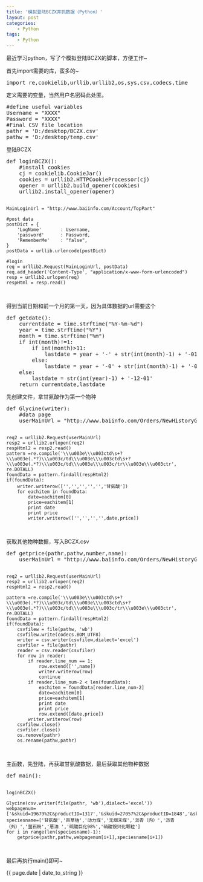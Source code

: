 ```yaml
---
title: '模拟登陆BCZX并抓数据（Python）'
layout: post
categories:
    - Python
tags:
    - Python
---
```


<p>最近学习python，写了个模拟登陆BCZX的脚本，方便工作~</p>

<p>首先import需要的库，蛮多的~</p>
<pre class="prettyprint linenums">
import re,cookielib,urllib,urllib2,os,sys,csv,codecs,time
</pre>

<p>定义需要的变量，当然用户名密码此处匿。</p>
<pre class="prettyprint linenums">
#define useful variables
Username = "XXXX"
Password = "XXXX"
#Final CSV file location
pathr = 'D:/desktop/BCZX.csv'
pathw = 'D:/desktop/temp.csv'
</pre>

<p>登陆BCZX</p>
<pre class="prettyprint linenums">
def loginBCZX():
    #install cookies
    cj = cookielib.CookieJar()
    cookies = urllib2.HTTPCookieProcessor(cj)
    opener = urllib2.build_opener(cookies)
    urllib2.install_opener(opener)
	
    MainLoginUrl = "http://www.baiinfo.com/Account/TopPart"
    
    #post data
    postDict = {
        'LogName'       : Username,
        'password'      : Password,
        'RememberMe'    : "false",
    }
    postData = urllib.urlencode(postDict)
    
    #login
    req = urllib2.Request(MainLoginUrl, postData)
    req.add_header('Content-Type', "application/x-www-form-urlencoded")
    resp = urllib2.urlopen(req)
    respHtml = resp.read()
</pre>

<p>得到当前日期和前一个月的第一天，因为具体数据的url需要这个</p>
<pre class="prettyprint linenums">
def getdate():
    currentdate = time.strftime("%Y-%m-%d")
    year = time.strftime("%Y")
    month = time.strftime("%m")
    if int(month)!=1:
        if int(month)>11:
            lastdate = year + '-' + str(int(month)-1) + '-01'
        else:
            lastdate = year + '-0' + str(int(month)-1) + '-01'
    else:
        lastdate = str(int(year)-1) + '-12-01' 
    return currentdate,lastdate
</pre>

<p>先创建文件，拿甘氨酸作为第一个物种</p>
<pre class="prettyprint linenums">
def Glycine(writer):
    #data page
    userMainUrl = "http://www.baiinfo.com/Orders/NewHistoryGrid?begin=" + getdate()[1] + "&end=" + getdate()[0] + "&skuid=19679%2C&productID=1317"
    
    req2 = urllib2.Request(userMainUrl)
    resp2 = urllib2.urlopen(req2)
    respHtml2 = resp2.read()
    pattern =re.compile('\\\u003e\\\u003ctd\s+?\\\u003e(.*?)\\\u003c/td\\\u003e\\\u003ctd\s+?\\\u003e(.*?)\\\u003c/td\\\u003e\\\u003c/tr\\\u003e\\\u003ctr', re.DOTALL)
    foundData = pattern.findall(respHtml2)
    if(foundData):
        writer.writerow(['','','','','','甘氨酸'])
        for eachitem in foundData:
            date=eachitem[0]
            price=eachitem[1]
            print date
            print price
            writer.writerow(['','','','',date,price])
</pre>

<p>获取其他物种数据，写入BCZX.csv</p>
<pre class="prettyprint linenums">
def getprice(pathr,pathw,number,name):
    userMainUrl = "http://www.baiinfo.com/Orders/NewHistoryGrid?begin=" + getdate()[1] + "&end=" + getdate()[0] + number

    req2 = urllib2.Request(userMainUrl)
    resp2 = urllib2.urlopen(req2)
    respHtml2 = resp2.read()   

    pattern =re.compile('\\\u003e\\\u003ctd\s+?\\\u003e(.*?)\\\u003c/td\\\u003e\\\u003ctd\s+?\\\u003e(.*?)\\\u003c/td\\\u003e\\\u003c/tr\\\u003e\\\u003ctr', re.DOTALL)
    foundData = pattern.findall(respHtml2)
    if(foundData):
        csvfilew = file(pathw, 'wb')
        csvfilew.write(codecs.BOM_UTF8)
        writer = csv.writer(csvfilew,dialect='excel')
        csvfiler = file(pathr)
        reader = csv.reader(csvfiler)
        for row in reader:
            if reader.line_num == 1:
                row.extend(['',name])
                writer.writerow(row)
                continue
            if reader.line_num-2 < len(foundData):
                eachitem = foundData[reader.line_num-2]
                date=eachitem[0]
                price=eachitem[1]
                print date
                print price
                row.extend([date,price])
            writer.writerow(row)
        csvfilew.close()
        csvfiler.close()
        os.remove(pathr)
        os.rename(pathw,pathr) 
</pre>

<p>主函数，先登陆，再获取甘氨酸数据，最后获取其他物种数据</p>
<pre class="prettyprint linenums">
def main():

    loginBCZX()
    
    Glycine(csv.writer(file(pathr, 'wb'),dialect='excel'))
    webpagenum=['&skuid=19679%2C&productID=1317','&skuid=27057%2C&productID=1848','&skuid=21999%2C&productID=1543','&skuid=24830%2C&productID=1715','&skuid=3339%2C&productID=526','&skuid=8156%2C&productID=526','&skuid=21845%2C&productID=1501','&skuid=1097%2C&productID=73','&skuid=8350%2C&productID=1140','&skuid=8184%2C&productID=1134']
    speciesname=['甘氨酸','百草枯','动力煤','无烟末煤','沥青（内）','沥青（外）','萤石粉','蒽油 ','硫酸巨化98%','硝酸铵兴化颗粒']
    for i in range(len(speciesname)-1):
        getprice(pathr,pathw,webpagenum[i+1],speciesname[i+1])
</pre>

<p>最后再执行main()即可~</p>

<p>{{ page.date | date_to_string }}</p>